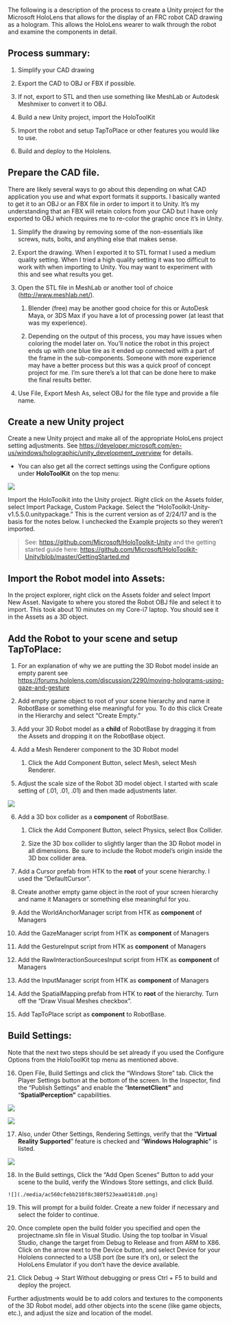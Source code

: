 The following is a description of the process to create a Unity project for the
Microsoft HoloLens that allows for the display of an FRC robot CAD drawing as a
hologram. This allows the HoloLens wearer to walk through the robot and examine
the components in detail.

Process summary:
----------------

1.  Simplify your CAD drawing

2.  Export the CAD to OBJ or FBX if possible.

3.  If not, export to STL and then use something like MeshLab or Autodesk
    Meshmixer to convert it to OBJ.

4.  Build a new Unity project, import the HoloToolKit

5.  Import the robot and setup TapToPlace or other features you would like to
    use.

6.  Build and deploy to the Hololens.

Prepare the CAD file.
---------------------

There are likely several ways to go about this depending on what CAD application
you use and what export formats it supports. I basically wanted to get it to an
OBJ or an FBX file in order to import it to Unity. It’s my understanding that an
FBX will retain colors from your CAD but I have only exported to OBJ which
requires me to re-color the graphic once it’s in Unity.

1.  Simplify the drawing by removing some of the non-essentials like screws,
    nuts, bolts, and anything else that makes sense.

2.  Export the drawing. When I exported it to STL format I used a medium quality
    setting. When I tried a high quality setting it was too difficult to work
    with when importing to Unity. You may want to experiment with this and see
    what results you get.

3.  Open the STL file in MeshLab or another tool of choice
    (<http://www.meshlab.net/>).

    1.  Blender (free) may be another good choice for this or AutoDesk Maya, or
        3DS Max if you have a lot of processing power (at least that was my
        experience).

    2.  Depending on the output of this process, you may have issues when
        coloring the model later on. You’ll notice the robot in this project
        ends up with one blue tire as it ended up connected with a part of the
        frame in the sub-components. Someone with more experience may have a
        better process but this was a quick proof of concept project for me. I’m
        sure there’s a lot that can be done here to make the final results
        better.

4.  Use File, Export Mesh As, select OBJ for the file type and provide a file
    name.

Create a new Unity project
--------------------------

Create a new Unity project and make all of the appropriate HoloLens project setting adjustments. See <https://developer.microsoft.com/en-us/windows/holographic/unity_development_overview> for details.

-   You can also get all the correct settings using the Configure options under
    **HoloToolKit** on the top menu:

   ![](./media/e18b4a71a57766464de41480ace4db04.png)

Import the HoloToolkit into the Unity project. Right click on the Assets folder, select Import Package, Custom Package. Select the “HoloToolkit-Unity-v1.5.5.0.unitypackage.” This is the current version as of 2/24/17 and is the basis for the notes below. I unchecked the Example projects so they weren’t imported.

>   See: <https://github.com/Microsoft/HoloToolkit-Unity> and the getting
>   started guide here:
>   <https://github.com/Microsoft/HoloToolkit-Unity/blob/master/GettingStarted.md>

Import the Robot model into Assets:
-----------------------------------

In the project explorer, right click on the Assets folder and select Import New
Asset. Navigate to where you stored the Robot OBJ file and select it to import.
This took about 10 minutes on my Core-i7 laptop. You should see it in the Assets
as a 3D object.

Add the Robot to your scene and setup TapToPlace:
-------------------------------------------------

1.  For an explanation of why we are putting the 3D Robot model inside an empty
    parent see
    <https://forums.hololens.com/discussion/2290/moving-holograms-using-gaze-and-gesture>

2.  Add empty game object to root of your scene hierarchy and name it RobotBase
    or something else meaningful for you. To do this click Create in the
    Hierarchy and select “Create Empty.”

3.  Add your 3D Robot model as a **child** of RobotBase by dragging it from the
    Assets and dropping it on the RobotBase object.

4.  Add a Mesh Renderer component to the 3D Robot model

    1.  Click the Add Component Button, select Mesh, select Mesh Renderer.

5.  Adjust the scale size of the Robot 3D model object. I started with scale
    setting of (.01, .01, .01) and then made adjustments later.

   ![](./media/574cf46e9b3e2cc3f3ae3dfdccf44ad2.png)

6.  Add a 3D box collider as a **component** of RobotBase.

    1.  Click the Add Component Button, select Physics, select Box Collider.

    2.  Size the 3D box collider to slightly larger than the 3D Robot model in
        all dimensions. Be sure to include the Robot model’s origin inside the
        3D box collider area.

7.  Add a Cursor prefab from HTK to the **root** of your scene hierarchy. I used
    the “DefaultCursor”.

8.  Create another empty game object in the root of your screen hierarchy and
    name it Managers or something else meaningful for you.

9.  Add the WorldAnchorManager script from HTK as **component** of Managers

10.  Add the GazeManager script from HTK as **component** of Managers

11.  Add the GestureInput script from HTK as **component** of Managers

12.  Add the RawInteractionSourcesInput script from HTK as **component** of
    Managers

13.  Add the InputManager script from HTK as **component** of Managers

14.  Add the SpatialMapping prefab from HTK to **root** of the hierarchy. Turn
    off the “Draw Visual Meshes checkbox”.

15. Add TapToPlace script as **component** to RobotBase.

Build Settings:
---------------

Note that the next two steps should be set already if you used the Configure Options from the HoloToolKit top menu as mentioned above.

16.  Open File, Build Settings and click the “Windows Store” tab. Click the
    Player Settings button at the bottom of the screen. In the Inspector, find
    the “Publish Settings” and enable the “**InternetClient”** and
    “**SpatialPerception”** capabilities.

   ![](./media/1d6effb1bf98d13c0faa62471eea7ac7.png)

   ![](./media/ab3fc04e2a3e677f367bad137e769017.png)

17.  Also, under Other Settings, Rendering Settings, verify that the “**Virtual
    Reality Supported**” feature is checked and “**Windows Holographic**” is
    listed.

   ![](./media/969f75ceb75fec0b687424d679ba59b2.png)

18.  In the Build settings, Click the “Add Open Scenes” Button to add your scene
    to the build, verify the Windows Store settings, and click Build.

    ![](./media/ac560cfebb210f8c380f523eaa0181d0.png)

19.  This will prompt for a build folder. Create a new folder if necessary and
     select the folder to continue.

20.  Once complete open the build folder you specified and open the
     projectname.sln file in Visual Studio. Using the top toolbar in Visual
     Studio, change the target from Debug to Release and from ARM to X86. Click
     on the arrow next to the Device button, and select Device for your Hololens
     connected to a USB port (be sure it’s on), or select the HoloLens Emulator
     if you don’t have the device available.

21.  Click Debug -\> Start Without debugging or press Ctrl + F5 to build and
     deploy the project.

Further adjustments would be to add colors and textures to the components of the
3D Robot model, add other objects into the scene (like game objects, etc.), and
adjust the size and location of the model.
